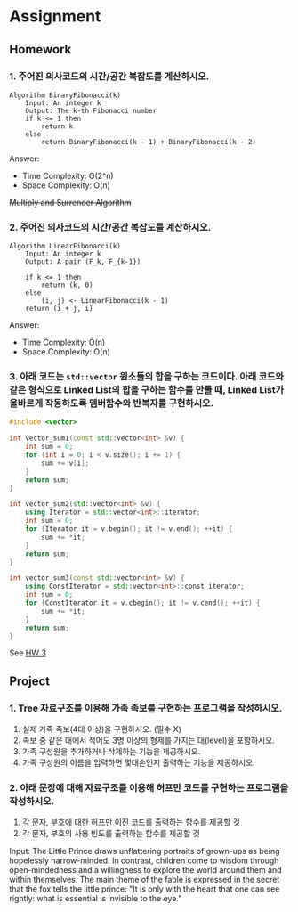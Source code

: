 # Assignment

## Homework

### 1. 주어진 의사코드의 시간/공간 복잡도를 계산하시오.

```text
Algorithm BinaryFibonacci(k)
    Input: An integer k
    Output: The k-th Fibonacci number
    if k <= 1 then
        return k
    else
        return BinaryFibonacci(k - 1) + BinaryFibonacci(k - 2)
```

Answer:

- Time Complexity: O(2^n)
- Space Complexity: O(n)

~~Multiply and Surrender Algorithm~~

### 2. 주어진 의사코드의 시간/공간 복잡도를 계산하시오.

```text
Algorithm LinearFibonacci(k)
    Input: An integer k
    Output: A pair (F_k, F_{k-1})

    if k <= 1 then
        return (k, 0)
    else
        (i, j) <- LinearFibonacci(k - 1)
    return (i + j, i)
```

Answer:

- Time Complexity: O(n)
- Space Complexity: O(n)

### 3. 아래 코드는 `std::vector` 원소들의 합을 구하는 코드이다. 아래 코드와 같은 형식으로 Linked List의 합을 구하는 함수를 만들 때, Linked List가 올바르게 작동하도록 멤버함수와 반복자를 구현하시오.

```cpp
#include <vector>

int vector_sum1(const std::vector<int> &v) {
    int sum = 0;
    for (int i = 0; i < v.size(); i += 1) {
        sum += v[i];
    }
    return sum;
}

int vector_sum2(std::vector<int> &v) {
    using Iterator = std::vector<int>::iterator;
    int sum = 0;
    for (Iterator it = v.begin(); it != v.end(); ++it) {
        sum += *it;
    }
    return sum;
}

int vector_sum3(const std::vector<int> &v) {
    using ConstIterator = std::vector<int>::const_iterator;
    int sum = 0;
    for (ConstIterator it = v.cbegin(); it != v.cend(); ++it) {
        sum += *it;
    }
    return sum;
}
```

See [HW 3](./hw03/)

## Project

### 1. Tree 자료구조를 이용해 가족 족보를 구현하는 프로그램을 작성하시오.

1. 실제 가족 족보(4대 이상)을 구현하시오. (필수 X)
2. 족보 중 같은 대에서 적어도 3명 이상의 형제를 가지는 대(level)을 포함하시오.
3. 가족 구성원을 추가하거나 삭제하는 기능을 제공하시오.
4. 가족 구성원의 이름을 입력하면 몇대손인지 출력하는 기능을 제공하시오.

### 2. 아래 문장에 대해 자료구조를 이용해 허프만 코드를 구현하는 프로그램을 작성하시오.

1. 각 문자, 부호에 대한 허프만 이진 코드를 출력하는 함수를 제공할 것
2. 각 문자, 부호의 사용 빈도를 출력하는 함수를 제공할 것

Input: The Little Prince draws unflattering portraits of grown-ups as being hopelessly narrow-minded. In contrast, children come to wisdom through open-mindedness and a willingness to explore the world around them and within themselves. The main theme of the fable is expressed in the secret that the fox tells the little prince: "It is only with the heart that one can see rightly: what is essential is invisible to the eye."
